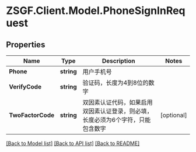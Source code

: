 # ZSGF.Client.Model.PhoneSignInRequest

## Properties

Name | Type | Description | Notes
------------ | ------------- | ------------- | -------------
**Phone** | **string** | 用户手机号 | 
**VerifyCode** | **string** | 验证码，长度为4到8位的数字 | 
**TwoFactorCode** | **string** | 双因素认证代码，如果启用双因素认证登录，则必填，长度必须为6个字符，只能包含数字 | [optional] 

[[Back to Model list]](../../README.md#documentation-for-models) [[Back to API list]](../../README.md#documentation-for-api-endpoints) [[Back to README]](../../README.md)

